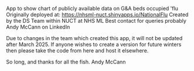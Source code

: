 App to show chart of publicly available data on G&A beds occupied 'flu Originally deployed at: https://nhsml-nuct.shinyapps.io/NationalFlu Created by the DS Team within NUCT at NHS ML Best contact for queries probably Andy McCann on LinkedIn

Due to changes in the team which created this app, it will not be updated after March 2025. If anyone wishes to create a version for future winters then please take the code from here and host it elsewhere.

So long, and thanks for all the fish.  Andy McCann
